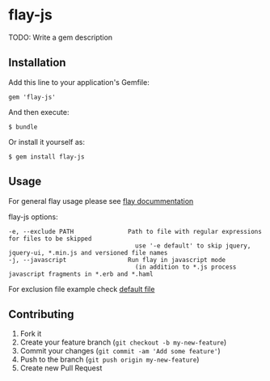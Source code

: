 # flay-js

TODO: Write a gem description

## Installation

Add this line to your application's Gemfile:

    gem 'flay-js'

And then execute:

    $ bundle

Or install it yourself as:

    $ gem install flay-js

## Usage

For general flay usage please see [flay docummentation](https://github.com/seattlerb/flay)

flay-js options:

    -e, --exclude PATH               Path to file with regular expressions for files to be skipped
                                       use '-e default' to skip jquery, jquery-ui, *.min.js and versioned file names
    -j, --javascript                 Run flay in javascript mode
                                       (in addition to *.js process javascript fragments in *.erb and *.haml

For exclusion file example check [default file](data/flay_js_exclude)



## Contributing

1. Fork it
2. Create your feature branch (`git checkout -b my-new-feature`)
3. Commit your changes (`git commit -am 'Add some feature'`)
4. Push to the branch (`git push origin my-new-feature`)
5. Create new Pull Request

